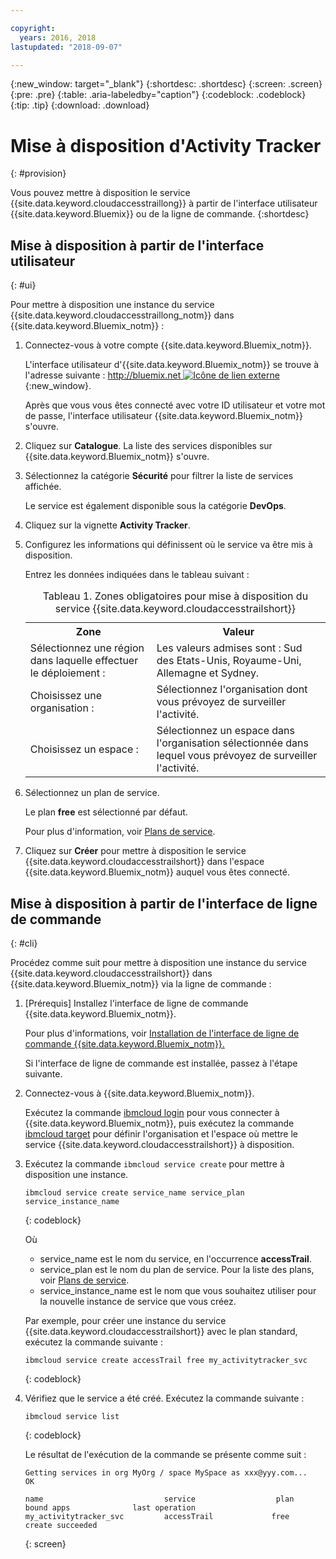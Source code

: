 ```yaml
---

copyright:
  years: 2016, 2018
lastupdated: "2018-09-07"

---
```


{:new_window: target="_blank"}
{:shortdesc: .shortdesc}
{:screen: .screen}
{:pre: .pre}
{:table: .aria-labeledby="caption"}
{:codeblock: .codeblock}
{:tip: .tip}
{:download: .download}



# Mise à disposition d'Activity Tracker
{: #provision}

Vous pouvez mettre à disposition le service {{site.data.keyword.cloudaccesstraillong}} à partir de l'interface utilisateur {{site.data.keyword.Bluemix}} ou de la ligne de commande.
{:shortdesc}


## Mise à disposition à partir de l'interface utilisateur
{: #ui}

Pour mettre à disposition une instance du service {{site.data.keyword.cloudaccesstraillong_notm}} dans {{site.data.keyword.Bluemix_notm}} :

1. Connectez-vous à votre compte {{site.data.keyword.Bluemix_notm}}.

    L'interface utilisateur d'{{site.data.keyword.Bluemix_notm}} se trouve à l'adresse suivante : [http://bluemix.net ![Icône de lien externe](../../../icons/launch-glyph.svg "Icône de lien externe")](http://bluemix.net){:new_window}.
    
	Après que vous vous êtes connecté avec votre ID utilisateur et votre mot de passe, l'interface utilisateur {{site.data.keyword.Bluemix_notm}} s'ouvre.

2. Cliquez sur **Catalogue**. La liste des services disponibles sur {{site.data.keyword.Bluemix_notm}} s'ouvre.

3. Sélectionnez la catégorie **Sécurité** pour filtrer la liste de services affichée.

    Le service est également disponible sous la catégorie **DevOps**.

4. Cliquez sur la vignette **Activity Tracker**.

5. Configurez les informations qui définissent où le service va être mis à disposition. 

    Entrez les données indiquées dans le tableau suivant : 

    <table>
	  <caption>Tableau 1. Zones obligatoires pour mise à disposition du service {{site.data.keyword.cloudaccesstrailshort}}</caption>
	  <tr>
	    <th>Zone</th>
		<th>Valeur</th>
	  </tr>
	  <tr>
	    <td>Sélectionnez une région dans laquelle effectuer le déploiement :</td>
		<td>Les valeurs admises sont : Sud des Etats-Unis, Royaume-Uni, Allemagne et Sydney. </td>
	  </tr>
	  <tr>
	    <td>Choisissez une organisation :</td>
		<td>Sélectionnez l'organisation dont vous prévoyez de surveiller l'activité.</td>
	  </tr>
	  <tr>
	    <td>Choisissez un espace :</td>
		<td>Sélectionnez un espace dans l'organisation sélectionnée dans lequel vous prévoyez de surveiller l'activité.</td>
	  </tr>
	</table>

6. Sélectionnez un plan de service. 

    Le plan **free** est sélectionné par défaut.

    Pour plus d'information, voir [Plans de service](/docs/services/cloud-activity-tracker/how-to/change_plan.html#change_plan).
	
7. Cliquez sur **Créer** pour mettre à disposition le service {{site.data.keyword.cloudaccesstrailshort}} dans l'espace {{site.data.keyword.Bluemix_notm}} auquel vous êtes connecté.
  
 

## Mise à disposition à partir de l'interface de ligne de commande
{: #cli}

Procédez comme suit pour mettre à disposition une instance du service {{site.data.keyword.cloudaccesstrailshort}} dans {{site.data.keyword.Bluemix_notm}} via la ligne de commande :

1. [Prérequis] Installez l'interface de ligne de commande {{site.data.keyword.Bluemix_notm}}.

   Pour plus d'informations, voir [Installation de l'interface de ligne de commande {{site.data.keyword.Bluemix_notm}}.](/docs/cli/reference/ibmcloud/download_cli.html#install_use)
   
   Si l'interface de ligne de commande est installée, passez à l'étape suivante.
    
2. Connectez-vous à {{site.data.keyword.Bluemix_notm}}. 

    Exécutez la commande [ibmcloud login](/docs/cli/reference/ibmcloud/bx_cli.html#ibmcloud_login) pour vous connecter à {{site.data.keyword.Bluemix_notm}}, puis exécutez la commande [ibmcloud target](/docs/cli/reference/ibmcloud/bx_cli.html#ibmcloud_target) pour définir l'organisation et l'espace où mettre le service {{site.data.keyword.cloudaccesstrailshort}} à disposition. 
	
3. Exécutez la commande `ibmcloud service create` pour mettre à disposition une instance.

    ```
	ibmcloud service create service_name service_plan service_instance_name
	```
	{: codeblock}
	
	Où
	
	* service_name est le nom du service, en l'occurrence **accessTrail**.
	* service_plan est le nom du plan de service. Pour la liste des plans, voir [Plans de service](/docs/services/cloud-activity-tracker/activity_tracker_ov.html#plan).
	* service_instance_name est le nom que vous souhaitez utiliser pour la nouvelle instance de service que vous créez.

	Par exemple, pour créer une instance du service {{site.data.keyword.cloudaccesstrailshort}} avec le plan standard, exécutez la commande suivante :
	
	```
	ibmcloud service create accessTrail free my_activitytracker_svc
	```
	{: codeblock}
	
4. Vérifiez que le service a été créé. Exécutez la commande suivante :

    ```	
	ibmcloud service list
	```
	{: codeblock}
	
	Le résultat de l'exécution de la commande se présente comme suit :
	
	```
    Getting services in org MyOrg / space MySpace as xxx@yyy.com...
    OK
    
    name                           service                  plan                   bound apps              last operation
    my_activitytracker_svc         accessTrail             free                                            create succeeded
	```
	{: screen}

	




